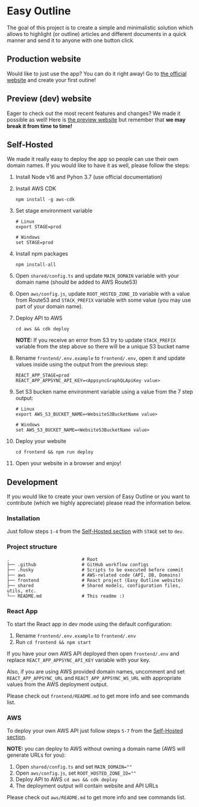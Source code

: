 # Easy Outline

The goal of this project is to create a simple and minimalistic solution which allows to highlight (or outline) articles and different documents in a quick manner and send it to anyone with one button click.

## Production website

Would like to just use the app? You can do it right away! Go to [the official website](https://easy-outline.com) and create your first outine!

## Preview (dev) website

Eager to check out the most recent features and changes? We made it possible as well! Here is [the preview website](https://dev.easy-outline.com) but remember that <b>we may break it from time to time!</b>

## Self-Hosted

We made it really easy to deploy the app so people can use their own domain names.
If you would like to have it as well, please follow the steps:

1. Install Node v16 and Pyhon 3.7 (use official documentation)
2. Install AWS CDK
    ```
    npm install -g aws-cdk
    ```
3. Set stage environment variable
    ```
    # Linux
    export STAGE=prod
    ```
    ```
    # Windows
    set STAGE=prod
    ```
4. Install npm packages

    ```
    npm install-all
    ```
5. Open `shared/config.ts` and update `MAIN_DOMAIN` variable with your domain name (should be added to AWS Route53)
6. Open `aws/config.js`, update `ROOT_HOSTED_ZONE_ID` variable with a value from Route53 and `STACK_PREFIX` variable with some value (you may use part of your domain name).
7. Deploy API to AWS
    ```
    cd aws && cdk deploy
    ```
    <b>NOTE:</b> If you receive an error from S3 try to update `STACK_PREFIX` variable from the step above so there will be a unique S3 bucket name
8. Rename `frontend/.env.example` to `frontend/.env`, open it and update values inside using the output from the previous step:
    ```
    REACT_APP_STAGE=prod
    REACT_APP_APPSYNC_API_KEY=<AppsyncGraphQLApiKey value>
    ```
9. Set S3 bucken name environment variable using a value from the 7 step output:
    ```
    # Linux
    export AWS_S3_BUCKET_NAME=<WebsiteS3BucketName value>
    ```
    ```
    # Windows
    set AWS_S3_BUCKET_NAME=<WebsiteS3BucketName value>
    ```
10. Deploy your website
    ```
    cd frontend && npm run deploy
    ```
11. Open your website in a browser and enjoy!

## Development

If you would like to create your own version of Easy Outline or you want to contribute (which we highly appreciate) please read the information below.

### Installation

Just follow steps `1-4` from the [Self-Hosted section](#self-hosted) with `STAGE` set to `dev`. 

### Project structure
    .                           # Root
    ├── .github                 # GitHub workflow configs
    ├── .husky                  # Scripts to be executed before commit
    ├── aws                     # AWS-related code (API, DB, Domains)
    ├── frontend                # React project (Easy Outline website)
    ├── shared                  # Shared models, configuration files, utils, etc.
    └── README.md               # This readme :)

### React App 

To start the React app in dev mode using the default configuration: 
1. Rename `frontend/.env.example` to `frontend/.env`
2. Run ``` cd frontend && npm start ```

If you have your own AWS API deployed then open `frontend/.env` and replace `REACT_APP_APPSYNC_API_KEY` variable with your key.

Also, if you are using AWS provided domain names, uncomment and set `REACT_APP_APPSYNC_URL` and `REACT_APP_APPSYNC_WS_URL` with appropriate values from the AWS deployment output.

Please check out `frontend/README.md` to get more info and see commands list.

### AWS 

To deploy your own AWS API just follow steps `5-7` from the [Self-Hosted section](#self-hosted).

<b>NOTE:</b> you can deploy to AWS without owning a domain name (AWS will generate URLs for you):

1. Open `shared/config.ts` and set `MAIN_DOMAIN=""`
2. Open `aws/config.js`, set `ROOT_HOSTED_ZONE_ID=""`
3. Deploy API to AWS ``` cd aws && cdk deploy ```
4. The deployment output will contain website and API URLs

Please check out `aws/README.md` to get more info and see commands list.
